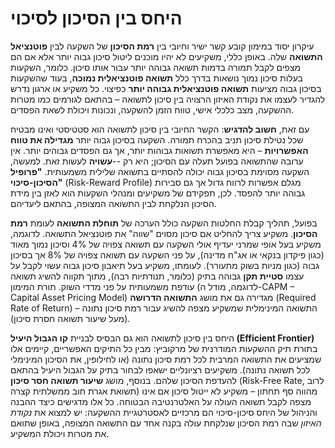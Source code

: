 # היחס בין הסיכון לסיכוי  

עיקרון יסוד במימון קובע קשר ישיר וחיובי בין **רמת הסיכון** של השקעה לבין **פוטנציאל התשואה** שלה. באופן כללי, משקיעים לא יהיו מוכנים ליטול סיכון גבוה יותר אלא אם הם מצפים לקבל תמורה בדמות תשואה גבוהה יותר עבור אותו סיכון. כלומר, השקעות בעלות סיכון נמוך נושאות בדרך כלל **תשואה פוטנציאלית נמוכה**, בעוד שהשקעות בסיכון גבוה מציעות **תשואה פוטנציאלית גבוהה יותר** כפיצוי. כל משקיע או ארגון נדרש להגדיר לעצמו את נקודת האיזון הרצויה בין סיכון לתשואה – בהתאם לגורמים כמו מטרות ההשקעה, מצב כלכלי אישי, טווח הזמן להשקעה, ונכונות ויכולת לשאת הפסדים.

עם זאת, **חשוב להדגיש**: הקשר החיובי בין סיכון לתשואה הוא סטטיסטי ואינו מבטיח שכל נטילת סיכון תניב בהכרח תמורה. השקעה בסיכון גבוה יותר **מגדילה את טווח האפשרויות** – היא מאפשרת תשואות גבוהות יותר, אך גם הפסדים גבוהים יותר. אין ערובה שהתשואה בפועל תעלה עם הסיכון; היא רק --**עשויה** לעשות זאת. למעשה, השקעה מסוימת בסיכון גבוה יכולה להסתיים בתשואה שלילית משמעותית. **"פרופיל הסיכון-סיכוי"** (Risk-Reward Profile) מגלם אפשרות לרווח גדול אך גם סבירות גבוהה יותר להפסד. לכן, תפקידם של משקיעים ומנהלי השקעות הוא לאזן בין מידת הסיכון הנלקחת לבין התשואה המצופה, בהתאם ליעדיהם.

בפועל, תהליך קבלת החלטות השקעה כולל הערכה של **תוחלת התשואה** לעומת **רמת הסיכון**. משקיע צריך להחליט אם סיכון מסוים "שווה" את פוטנציאל התשואה. לדוגמה, משקיע בעל אופי שמרני יעדיף אולי השקעה עם תשואה צפויה של 4% וסיכון נמוך מאוד (כגון פיקדון בנקאי או אג"ח מדינה), על פני השקעה עם תשואה צפויה של 8% אך בסיכון גבוה (כגון מניות בשוק מתעורר). לעומתו, משקיע בעל תיאבון סיכון גבוה עשוי לקבל על עצמו **סטיית תקן** גבוהה בתיק (כלומר, תנודתיות רבה), מתוך תקווה להשיג תשואה עודפת משמעותית על פני מדדי השוק. תורת המימון (לדוגמה, מודל ה-CAPM – Capital Asset Pricing Model) מגדירה גם את מושג **התשואה הדרושה** (Required Rate of Return) – התשואה המינימלית שמשקיע מצפה להשיג עבור רמת סיכון נתונה (מעל שיעור תשואה חסרת סיכון).

היחס בין סיכון לתשואה הוא גם הבסיס לבניית **קו הגבול היעיל (Efficient Frontier)** בתורת תיק ההשקעות המודרנית של מרקוביץ: מבין כל התיקים האפשריים, קיימים אלו שמציעים את התשואה המרבית לכל רמת סיכון נתונה (או לחילופין, את הסיכון המינימלי לכל תשואה נתונה). משקיעים רציונליים ישאפו לבחור בתיק על הגבול היעיל בהתאם להעדפת הסיכון שלהם. בנוסף, מושג **שיעור תשואה חסר סיכון** (Risk-Free Rate, לרוב תשואת אגרת חוב ממשלתית קצרה) מהווה סף תחתון – משקיע לא ייטול סיכון אם אינו מצפה לקבל תשואה העולה על האלטרנטיבה הבטוחה. כל אלו מדגישים כיצד ההבנה והניהול של היחס סיכון-סיכוי הם מרכזיים לאסטרטגיית ההשקעה: יש למצוא את _נקודת האיזון_ שבה רמת הסיכון שנלקחת עולה בקנה אחד עם התשואה המצופה, באופן שתואם את מטרות ויכולת המשקיע.
